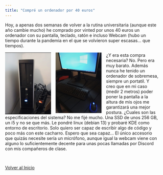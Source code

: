 ```yaml
---
title: "Compré un ordenador por 40 euros"
---
```



Hoy, a apenas dos semanas de volver a la rutina universitaria (aunque este año cambie mucho) he comprado por vinted por unos 40 euros un ordenador con su pantalla, teclado, ratón e incluso Webcam (hubo un tiempo durante la pandemia en el que se volvieron super escasas... que tiempos).

<img src="/img/Screenshot_20250822_200510_Vinted.jpg" alt="Captura de Vinted" style="float: left; margin-right: 15px; width: 150px;">
<img src="/img/Screenshot_20250822_200449_Vinted.jpg" alt="Captura de Vinted" style="float: left; margin-right: 15px; width: 150px;">

¿Y era esta compra necesaria? No. Pero era muy barato. Además nunca he tenido un ordenador de sobremesa, siempre un portatil. Y creo que en mi caso (medir 2 metros) poder poner la pantalla a la altura de mis ojos me garantizará una mejor postura. ¿Cuales son las especificaciones del sistema? No me fijé mucho. Una SSD de unos 256 GB, un i5 y no se que más. Le pondré linux (debian 13) y probaré KDE como entorno de escritorio. Solo quiero ser capaz de escribir algo de código y poco más con este cacharro. Espero que sea capaz... El único accesorio que quizás necesite sería un micrófono, aunque igual la webcam viene con alguno lo suficientemente decente para unas pocas llamadas por Discord con mis compañeros de clase.

<br style="clear: both;">

<!-- Aquí puedes seguir escribiendo y los elementos volverán a su comportamiento normal -->

[Volver al Inicio](/index.md)

